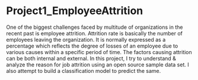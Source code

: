 # Project1_EmployeeAttrition
One of the biggest challenges faced by multitude of organizations in the recent past is employee attrition. Attrition rate is basically the number of employees leaving the organization. It is normally expressed as a percentage which reflects the degree of losses of an employee due to various causes within a specific period of time. The factors causing attrition can be both internal and external.
In this project, I try to understand & analyze the reason for job attrition using an open source sample data set. I also attempt to build a classification model to predict the same.

